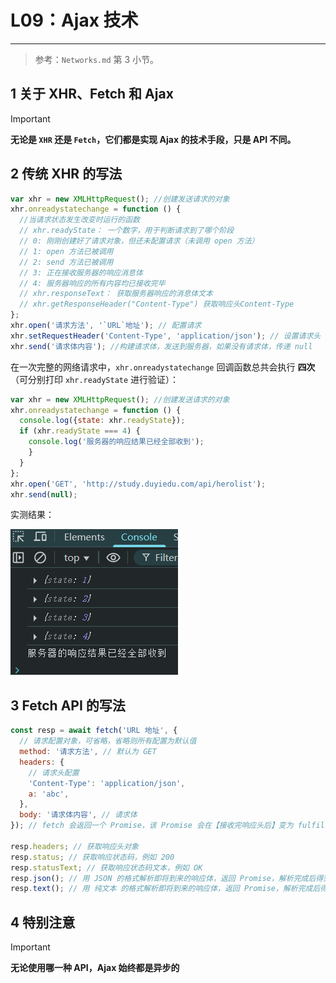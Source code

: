 # L09：Ajax 技术

---

> 参考：`Networks.md` 第 3 小节。



## 1 关于 XHR、Fetch 和 Ajax

> [!important]
>
> **无论是 `XHR` 还是 `Fetch`，它们都是实现 Ajax 的技术手段，只是 API 不同。**



## 2 传统 XHR 的写法

```js
var xhr = new XMLHttpRequest(); //创建发送请求的对象
xhr.onreadystatechange = function () {
  //当请求状态发生改变时运行的函数
  // xhr.readyState： 一个数字，用于判断请求到了哪个阶段
  // 0: 刚刚创建好了请求对象，但还未配置请求（未调用 open 方法）
  // 1: open 方法已被调用
  // 2: send 方法已被调用
  // 3: 正在接收服务器的响应消息体
  // 4: 服务器响应的所有内容均已接收完毕
  // xhr.responseText： 获取服务器响应的消息体文本
  // xhr.getResponseHeader("Content-Type") 获取响应头Content-Type
};
xhr.open('请求方法', '`URL`地址'); // 配置请求
xhr.setRequestHeader('Content-Type', 'application/json'); // 设置请求头
xhr.send('请求体内容'); //构建请求体，发送到服务器，如果没有请求体，传递 null
```

在一次完整的网络请求中，`xhr.onreadystatechange` 回调函数总共会执行 **四次**（可分别打印 `xhr.readyState` 进行验证）：

```js
var xhr = new XMLHttpRequest(); //创建发送请求的对象
xhr.onreadystatechange = function () {
  console.log({state: xhr.readyState});
  if (xhr.readyState === 4) {
    console.log('服务器的响应结果已经全部收到');
    }
  }
};
xhr.open('GET', 'http://study.duyiedu.com/api/herolist');
xhr.send(null);
```

实测结果：

![](../assets/9.1.png)



## 3 Fetch API 的写法

```js
const resp = await fetch('URL 地址', {
  // 请求配置对象，可省略，省略则所有配置为默认值
  method: '请求方法', // 默认为 GET
  headers: {
    // 请求头配置
    'Content-Type': 'application/json',
    a: 'abc',
  },
  body: '请求体内容', // 请求体
}); // fetch 会返回一个 Promise，该 Promise 会在【接收完响应头后】变为 fulfilled

resp.headers; // 获取响应头对象
resp.status; // 获取响应状态码，例如 200
resp.statusText; // 获取响应状态码文本，例如 OK
resp.json(); // 用 JSON 的格式解析即将到来的响应体，返回 Promise，解析完成后得到一个对象
resp.text(); // 用 纯文本 的格式解析即将到来的响应体，返回 Promise，解析完成后得到一个字符串
```



## 4 特别注意

> [!important]
>
> **无论使用哪一种 API，Ajax 始终都是异步的**